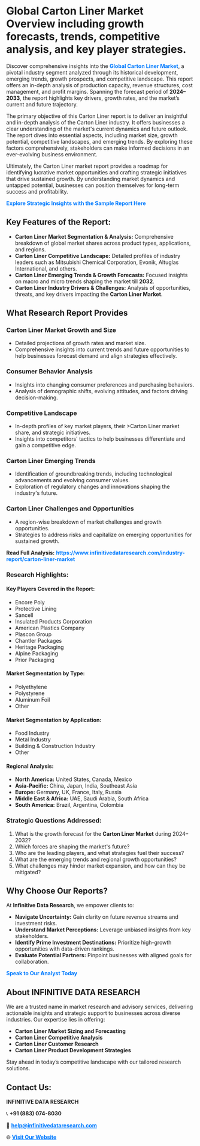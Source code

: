 <h1>Global Carton Liner Market Overview including growth forecasts, trends, competitive analysis, and key player strategies.</h1>
<p>
Discover comprehensive insights into the 
<a href="https://www.infinitivedataresearch.com/industry-report/carton-liner-market" rel="dofollow" style="color: #007BFF; text-decoration: none;"><strong>Global Carton Liner Market</strong></a>, a pivotal industry segment analyzed through its historical development, emerging trends, growth prospects, and competitive landscape. This report offers an in-depth analysis of production capacity, revenue structures, cost management, and profit margins. Spanning the forecast period of <strong>2024–2033</strong>, the report highlights key drivers, growth rates, and the market’s current and future trajectory.
</p>
<p>
The primary objective of this Carton Liner report is to deliver an insightful and in-depth analysis of the Carton Liner industry. It offers businesses a clear understanding of the market's current dynamics and future outlook. The report dives into essential aspects, including market size, growth potential, competitive landscapes, and emerging trends. By exploring these factors comprehensively, stakeholders can make informed decisions in an ever-evolving business environment.
</p>
<p>
Ultimately, the Carton Liner market report provides a roadmap for identifying lucrative market opportunities and crafting strategic initiatives that drive sustained growth. By understanding market dynamics and untapped potential, businesses can position themselves for long-term success and profitability.
</p>
<p>
<a href="https://www.infinitivedataresearch.com/request-sample/reportId=105385" style="color: #007BFF; text-decoration: none;"><strong>Explore Strategic Insights with the Sample Report Here</strong></a>
</p>

<h2>Key Features of the Report:</h2>
<ul>
<li><strong>Carton Liner Market Segmentation & Analysis:</strong> Comprehensive breakdown of global market shares across product types, applications, and regions.</li>
<li><strong>Carton Liner Competitive Landscape:</strong> Detailed profiles of industry leaders such as Mitsubishi Chemical Corporation, Evonik, Altuglas International, and others.</li>
<li><strong>Carton Liner Emerging Trends & Growth Forecasts:</strong> Focused insights on macro and micro trends shaping the market till <strong>2032</strong>.</li>
<li><strong>Carton Liner Industry Drivers & Challenges:</strong> Analysis of opportunities, threats, and key drivers impacting the <strong>Carton Liner Market</strong>.</li>
</ul>

<h2>What Research Report Provides</h2>
<h3>Carton Liner Market Growth and Size</h3>
<ul>
<li>Detailed projections of growth rates and market size.</li>
<li>Comprehensive insights into current trends and future opportunities to help businesses forecast demand and align strategies effectively.</li>
</ul>

<h3>Consumer Behavior Analysis</h3>
<ul>
<li>Insights into changing consumer preferences and purchasing behaviors.</li>
<li>Analysis of demographic shifts, evolving attitudes, and factors driving decision-making.</li>
</ul>

<h3>Competitive Landscape</h3>
<ul>
<li>In-depth profiles of key market players, their >Carton Liner market share, and strategic initiatives.</li>
<li>Insights into competitors' tactics to help businesses differentiate and gain a competitive edge.</li>
</ul>

<h3>Carton Liner Emerging Trends</h3>
<ul>
<li>Identification of groundbreaking trends, including technological advancements and evolving consumer values.</li>
<li>Exploration of regulatory changes and innovations shaping the industry's future.</li>
</ul>

<h3>Carton Liner Challenges and Opportunities</h3>
<ul>
<li>A region-wise breakdown of market challenges and growth opportunities.</li>
<li>Strategies to address risks and capitalize on emerging opportunities for sustained growth.</li>
</ul>
<p><strong>Read Full Analysis:</strong> <a href="https://www.infinitivedataresearch.com/industry-report/carton-liner-market" rel="dofollow" style="color: #007BFF; text-decoration: none;"><strong>https://www.infinitivedataresearch.com/industry-report/carton-liner-market</strong></a></p>
<h3>Research Highlights:</h3>
<h4>Key Players Covered in the Report:</h4>
<ul><li>Encore Poly</li><li>Protective Lining</li><li>Sancell</li><li>Insulated Products Corporation</li><li>American Plastics Company</li><li>Plascon Group</li><li>Chantler Packages</li><li>Heritage Packaging</li><li>Alpine Packaging</li><li>Prior Packaging</li></ul>
<h4>Market Segmentation by Type:</h4>
<ul><li>Polyethylene</li><li>Polystyrene</li><li>Aluminum Foil</li><li>Other</li></ul>
<h4>Market Segmentation by Application:</h4>
<ul><li>Food Industry</li><li>Metal Industry</li><li>Building &amp; Construction Industry</li><li>Other</li></ul>

<h4>Regional Analysis:</h4>
<ul>
<li><strong>North America:</strong> United States, Canada, Mexico</li>
<li><strong>Asia-Pacific:</strong> China, Japan, India, Southeast Asia</li>
<li><strong>Europe:</strong> Germany, UK, France, Italy, Russia</li>
<li><strong>Middle East & Africa:</strong> UAE, Saudi Arabia, South Africa</li>
<li><strong>South America:</strong> Brazil, Argentina, Colombia</li>
</ul>

<h3>Strategic Questions Addressed:</h3>
<ol>
<li>What is the growth forecast for the <strong>Carton Liner Market</strong> during 2024–2032?</li>
<li>Which forces are shaping the market's future?</li>
<li>Who are the leading players, and what strategies fuel their success?</li>
<li>What are the emerging trends and regional growth opportunities?</li>
<li>What challenges may hinder market expansion, and how can they be mitigated?</li>
</ol>

<h2>Why Choose Our Reports?</h2>
<p>At <strong>Infinitive Data Research</strong>, we empower clients to:</p>
<ul>
<li><strong>Navigate Uncertainty:</strong> Gain clarity on future revenue streams and investment risks.</li>
<li><strong>Understand Market Perceptions:</strong> Leverage unbiased insights from key stakeholders.</li>
<li><strong>Identify Prime Investment Destinations:</strong> Prioritize high-growth opportunities with data-driven rankings.</li>
<li><strong>Evaluate Potential Partners:</strong> Pinpoint businesses with aligned goals for collaboration.</li>
</ul>
<p><a href="https://www.infinitivedataresearch.com/industry-report/carton-liner-market" rel="dofollow" style="color: #007BFF; text-decoration: none;"><strong>Speak to Our Analyst Today</strong></a></p>

<h2>About INFINITIVE DATA RESEARCH</h2>
<p>We are a trusted name in market research and advisory services, delivering actionable insights and strategic support to businesses across diverse industries. Our expertise lies in offering:</p>
<ul>
<li><strong>Carton Liner Market Sizing and Forecasting</strong></li>
<li><strong>Carton Liner Competitive Analysis</strong></li>
<li><strong>Carton Liner Customer Research</strong></li>
<li><strong>Carton Liner Product Development Strategies</strong></li>
</ul>
<p>Stay ahead in today’s competitive landscape with our tailored research solutions.</p>

<h2>Contact Us:</h2>
<p><strong>INFINITIVE DATA RESEARCH</strong></p>
<p>📞 <strong>+91 (883) 074-8030</strong></p>
<p>📧 <strong><a href="mailto:help@infinitivedataresearch.com" style="color: #007BFF;">help@infinitivedataresearch.com</a></strong></p>
<p>🌐 <strong><a href="https://www.infinitivedataresearch.com" rel="dofollow" style="color: #007BFF;">Visit Our Website</a></strong></p>